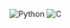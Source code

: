 <!-- 언어 -->
![Python](https://img.shields.io/badge/-3776AB?style=flat-square&logo=python&logoColor=white)
![C](https://img.shields.io/badge/-A8B9CC?style=flat-square&logo=c&logoColor=black)
